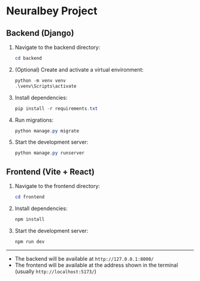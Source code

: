 # Neuralbey Project

## Backend (Django)

1. Navigate to the backend directory:
   ```powershell
   cd backend
   ```
2. (Optional) Create and activate a virtual environment:
   ```powershell
   python -m venv venv
   .\venv\Scripts\activate
   ```
3. Install dependencies:
   ```powershell
   pip install -r requirements.txt
   ```
4. Run migrations:
   ```powershell
   python manage.py migrate
   ```
5. Start the development server:
   ```powershell
   python manage.py runserver
   ```

## Frontend (Vite + React)

1. Navigate to the frontend directory:
   ```powershell
   cd frontend
   ```
2. Install dependencies:
   ```powershell
   npm install
   ```
3. Start the development server:
   ```powershell
   npm run dev
   ```

---

- The backend will be available at `http://127.0.0.1:8000/`
- The frontend will be available at the address shown in the terminal (usually `http://localhost:5173/`)

